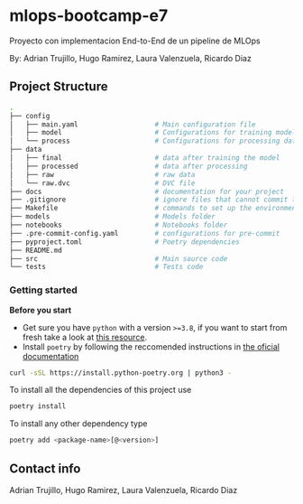 # mlops-bootcamp-e7

Proyecto con implementacion End-to-End de un pipeline de MLOps

By: Adrian Trujillo, Hugo Ramirez, Laura Valenzuela, Ricardo Diaz

## Project Structure
```bash
.
├── config                      
│   ├── main.yaml                   # Main configuration file
│   ├── model                       # Configurations for training model
│   └── process                     # Configurations for processing data
├── data            
│   ├── final                       # data after training the model
│   ├── processed                   # data after processing
│   ├── raw                         # raw data
│   └── raw.dvc                     # DVC file
├── docs                            # documentation for your project
├── .gitignore                      # ignore files that cannot commit to Git
├── Makefile                        # commands to set up the environment
├── models                          # Models folder
├── notebooks                       # Notebooks folder
├── .pre-commit-config.yaml         # configurations for pre-commit
├── pyproject.toml                  # Poetry dependencies
├── README.md                       
├── src                             # Main source code
└── tests                           # Tests code
```

### Getting started

**Before you start**

- Get sure you have `python` with a version `>=3.8`, if you want to start from fresh take a look at [this resource](https://wiki.python.org/moin/BeginnersGuide/Download).
- Install `poetry` by following the reccomended instructions in [the oficial documentation](https://python-poetry.org/docs/#installation)

```bash
curl -sSL https://install.python-poetry.org | python3 -
```

To install all the dependencies of this project use

```bash
poetry install
```

To install any other dependency type

```bash
poetry add <package-name>[@<version>]
```



## Contact info

Adrian Trujillo, Hugo Ramirez, Laura Valenzuela, Ricardo Diaz